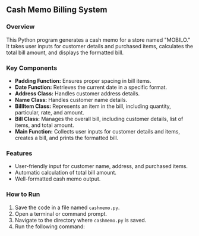 ## Cash Memo Billing System

### Overview
This Python program generates a cash memo for a store named "MOBILO." It takes user inputs for customer details and purchased items, calculates the total bill amount, and displays the formatted bill.

### Key Components
- **Padding Function:** Ensures proper spacing in bill items.
- **Date Function:** Retrieves the current date in a specific format.
- **Address Class:** Handles customer address details.
- **Name Class:** Handles customer name details.
- **BillItem Class:** Represents an item in the bill, including quantity, particular, rate, and amount.
- **Bill Class:** Manages the overall bill, including customer details, list of items, and total amount.
- **Main Function:** Collects user inputs for customer details and items, creates a bill, and prints the formatted bill.

### Features
- User-friendly input for customer name, address, and purchased items.
- Automatic calculation of total bill amount.
- Well-formatted cash memo output.

### How to Run
1. Save the code in a file named `cashmemo.py`.
2. Open a terminal or command prompt.
3. Navigate to the directory where `cashmemo.py` is saved.
4. Run the following command:
